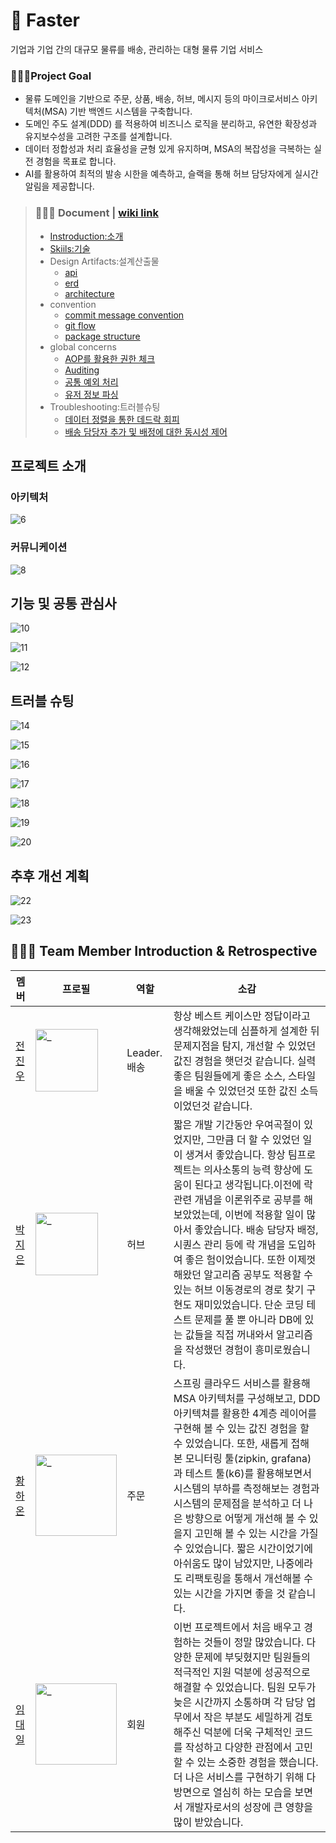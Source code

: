 
# 🚀 Faster
기업과 기업 간의 대규모 물류를 배송, 관리하는 대형 물류 기업 서비스

### 🧚🏻‍♀️Project Goal 
- 물류 도메인을 기반으로 주문, 상품, 배송, 허브, 메시지 등의 마이크로서비스 아키텍처(MSA) 기반 백엔드 시스템을 구축합니다.
- 도메인 주도 설계(DDD) 를 적용하여 비즈니스 로직을 분리하고, 유연한 확장성과 유지보수성을 고려한 구조를 설계합니다.
- 데이터 정합성과 처리 효율성을 균형 있게 유지하며, MSA의 복잡성을 극복하는 실전 경험을 목표로 합니다.
- AI를 활용하여 최적의 발송 시한을 예측하고, 슬랙을 통해 허브 담당자에게 실시간 알림을 제공합니다.

> ### 🧑🏻‍🚀 Document | [wiki link](https://github.com/team-faster/faster/wiki)
> - [Instroduction:소개](https://github.com/team-faster/faster/wiki/Instroduction:%EC%86%8C%EA%B0%9C)
> - [Skiils:기술](https://github.com/team-faster/faster/wiki/Skiils:%EA%B8%B0%EC%88%A0)
> - Design Artifacts:설계산출물
>   - [api](https://github.com/team-faster/faster/wiki/api)
>   - [erd](https://github.com/team-faster/faster/wiki/erd)
>   - [architecture](https://github.com/team-faster/faster/wiki/architecture)
> - convention
>   - [commit message convention](https://github.com/team-faster/faster/wiki/commit-message-convention)
>   - [git flow](https://github.com/team-faster/faster/wiki/git-flow)
>   - [package structure](https://github.com/team-faster/faster/wiki/DDD-%EA%B3%84%EC%B8%B5-%EA%B5%AC%EC%A1%B0)
> - global concerns
>   - [AOP를 활용한 권한 체크](https://github.com/team-faster/faster/wiki/AOP%EB%A5%BC-%ED%99%9C%EC%9A%A9%ED%95%9C-%EA%B6%8C%ED%95%9C%EC%B2%B4%ED%81%AC)
>   - [Auditing](https://github.com/team-faster/faster/wiki/Auditing)
>   - [공통 예외 처리](https://github.com/team-faster/faster/wiki/%EA%B3%B5%ED%86%B5-%EC%98%88%EC%99%B8-%EC%B2%98%EB%A6%AC)
>   - [유저 정보 파싱](https://github.com/team-faster/faster/wiki/%EC%9C%A0%EC%A0%80-%EC%A0%95%EB%B3%B4-%ED%8C%8C%EC%8B%B1)
> - Troubleshooting:트러블슈팅
>   - [데이터 정렬을 통한 데드락 회피](https://github.com/team-faster/faster/wiki/%EB%8D%B0%EC%9D%B4%ED%84%B0-%EC%A0%95%EB%A0%AC%EC%9D%84-%ED%86%B5%ED%95%9C-%EB%8D%B0%EB%93%9C%EB%9D%BD-%ED%9A%8C%ED%94%BC)
>   - [배송 담당자 추가 및 배정에 대한 동시성 제어](https://github.com/team-faster/faster/wiki/%EB%B0%B0%EC%86%A1-%EB%8B%B4%EB%8B%B9%EC%9E%90-%EC%B6%94%EA%B0%80-%EB%B0%8F-%EB%B0%B0%EC%A0%95%EC%97%90-%EB%8C%80%ED%95%9C-%EB%8F%99%EC%8B%9C%EC%84%B1-%EC%A0%9C%EC%96%B4)

## 프로젝트 소개
### 아키텍처
![6](https://github.com/user-attachments/assets/56418738-b4c9-4390-8b1e-13c528a98c7d)

### 커뮤니케이션
![8](https://github.com/user-attachments/assets/b43822c8-b389-4c30-8024-8c0cba7e9288)

## 기능 및 공통 관심사
![10](https://github.com/user-attachments/assets/e4a8444e-12eb-48c7-8fad-e81d887e6ced)

![11](https://github.com/user-attachments/assets/1c989745-76cd-439d-8b22-2dc8adbd6168)

![12](https://github.com/user-attachments/assets/65095088-d276-4631-9866-f4164e25dd16)

## 트러블 슈팅
![14](https://github.com/user-attachments/assets/60bfa65b-ff22-4d54-bf4a-abd45abc2b3c)

![15](https://github.com/user-attachments/assets/3ae00cd9-a8d7-4fc8-a1a0-17a9ae3cbe59)

![16](https://github.com/user-attachments/assets/74b231b3-0701-4a95-8ff0-668688733c43)

![17](https://github.com/user-attachments/assets/1ead3f77-7c83-4ac7-a777-65c590543e67)

![18](https://github.com/user-attachments/assets/42d0da14-f387-4633-9607-5e66b5f7a74b)

![19](https://github.com/user-attachments/assets/f65ce0f2-ff38-449f-8992-a2b3af717057)

![20](https://github.com/user-attachments/assets/4839c3a0-d31a-44c9-85bd-de8ffecbdef2)

## 추후 개선 계획
![22](https://github.com/user-attachments/assets/3bed4842-620c-44e9-816d-66a93e904da0)

![23](https://github.com/user-attachments/assets/88a41942-88d4-4125-a4d7-0f70150e379b)


## 🧑🏻‍🚀 Team Member Introduction & Retrospective
| 멤버                                 | 프로필                                                                                        | 역할         | 소감                                                                                                                                                                                                                                                                                                                |
|------------------------------------|--------------------------------------------------------------------------------------------|------------|-------------------------------------------------------------------------------------------------------------------------------------------------------------------------------------------------------------------------------------------------------------------------------------------------------------------|
| [전진우](https://github.com/hp5234)   | <img src="https://avatars.githubusercontent.com/u/62225840?v=4" width=100px alt="_"/>      | Leader. 배송 | 항상 베스트 케이스만 정답이라고 생각해왔었는데 심플하게 설계한 뒤 문제지점을 탐지, 개선할 수 있었던 값진 경험을 햇던것 같습니다. 실력 좋은 팀원들에게 좋은 소스, 스타일을 배울 수 있었던것 또한 값진 소득이었던것 같습니다.                                                                                                                                                                                    |
| [박지은](https://github.com/je-pa)    | <img src="https://avatars.githubusercontent.com/u/76720692?s=96&v=4" width=100px alt="_"/> | 허브         | 짧은 개발 기간동안 우여곡절이 있었지만, 그만큼 더 할 수 있었던 일이 생겨서 좋았습니다. 항상 팀프로젝트는 의사소통의 능력 향상에 도움이 된다고 생각됩니다.이전에 락 관련 개념을 이론위주로 공부를 해보았었는데, 이번에 적용할 일이 많아서 좋았습니다. 배송 담당자 배정, 시퀀스 관리 등에 락 개념을 도입하여 좋은 험이었습니다. 또한 이제껏 해왔던 알고리즘 공부도 적용할 수 있는 허브 이동경로의 경로 찾기 구현도 재미있었습니다. 단순 코딩 테스트 문제를 풀 뿐 아니라 DB에 있는 값들을 직접 꺼내와서 알고리즘을 작성했던 경험이 흥미로웠습니다. |
| [황하온](https://github.com/HanaHww2) | <img src="https://avatars.githubusercontent.com/u/62924471?v=4" width=130px alt="_"/>      | 주문         | 스프링 클라우드 서비스를 활용해 MSA 아키텍처를 구성해보고, DDD 아키텍쳐를 활용한 4계층 레이어를 구현해 볼 수 있는 값진 경험을 할 수 있었습니다. 또한, 새롭게 접해 본 모니터링 툴(zipkin, grafana) 과 테스트 툴(k6)를 활용해보면서 시스템의 부하를 측정해보는 경험과 시스템의 문제점을 분석하고 더 나은 방향으로 어떻게 개선해 볼 수 있을지 고민해 볼 수 있는 시간을 가질 수 있었습니다. 짧은 시간이었기에 아쉬움도 많이 남았지만, 나중에라도 리팩토링을 통해서 개선해볼 수 있는 시간을 가지면 좋을 것 같습니다.       |
| [임대일](https://github.com/LimdaeIl) | <img src="https://avatars.githubusercontent.com/u/131642334?v=4" width=130px alt="_"/>     | 회원         | 이번 프로젝트에서 처음 배우고 경험하는 것들이 정말 많았습니다. 다양한 문제에 부딪혔지만 팀원들의 적극적인 지원 덕분에 성공적으로 해결할 수 있었습니다. 팀원 모두가 늦은 시간까지 소통하며 각 담당 업무에서 작은 부분도 세밀하게 검토해주신 덕분에 더욱 구체적인 코드를 작성하고 다양한 관점에서 고민할 수 있는 소중한 경험을 했습니다. 더 나은 서비스를 구현하기 위해 다방면으로 열심히 하는 모습을 보면서 개발자로서의 성장에 큰 영향을 많이 받았습니다.                                                      |
